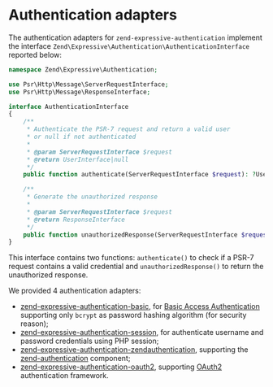 # Authentication adapters

The authentication adapters for `zend-expressive-authentication` implement the
interface `Zend\Expressive\Authentication\AuthenticationInterface` reported
below:

```php
namespace Zend\Expressive\Authentication;

use Psr\Http\Message\ServerRequestInterface;
use Psr\Http\Message\ResponseInterface;

interface AuthenticationInterface
{
    /**
     * Authenticate the PSR-7 request and return a valid user
     * or null if not authenticated
     *
     * @param ServerRequestInterface $request
     * @return UserInterface|null
     */
    public function authenticate(ServerRequestInterface $request): ?UserInterface;

    /**
     * Generate the unauthorized response
     *
     * @param ServerRequestInterface $request
     * @return ResponseInterface
     */
    public function unauthorizedResponse(ServerRequestInterface $request): ResponseInterface;
}
```

This interface contains two functions: `authenticate()` to check if a PSR-7
request contains a valid credential and `unauthorizedResponse()` to return the
unauthorized response.

We provided 4 authentication adapters:

- [zend-expressive-authentication-basic](https://github.com/zendframework/zend-expressive-authentication-basic),
  for [Basic Access Authentication](https://en.wikipedia.org/wiki/Basic_access_authentication)
  supporting only `bcrypt` as password hashing algorithm (for security reason);
- [zend-expressive-authentication-session](https://github.com/zendframework/zend-expressive-authentication-session),
  for authenticate username and password credentials using PHP session;
- [zend-expressive-authentication-zendauthentication](https://github.com/zendframework/zend-expressive-authentication-zendauthentication),
  supporting the [zend-authentication](https://github.com/zendframework/zend-authentication)
  component;
- [zend-expressive-authentication-oauth2](https://github.com/zendframework/zend-expressive-authentication-oauth2),
  supporting [OAuth2](https://oauth.net/2/) authentication framework.
